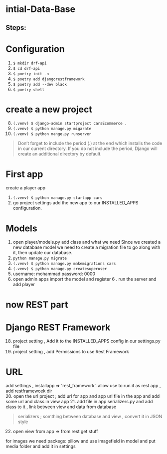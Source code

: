 # intial-Data-Base

## Steps: 
# Configuration
1. `$ mkdir drf-api`
2. `$ cd drf-api`
3. `$ poetry init -n`
4. `$ poetry add djangorestframework`
5. `$ poetry add --dev black`
6. `$ poetry shell`

# create a new project
8. `(.venv) $ django-admin startproject carsEcommerce .`
9. `(.venv) $ python manage.py migarate`
10. `(.venv) $ python mange.py runserver`

> Don’t forget to include the period (.) at the end which installs the code in our current directory. If you do not include the period, Django will create an additional directory by default.
 
# First app
create a player app
1.  `(.venv) $ python manage.py startapp cars`
2.  go project settings add the new app to our INSTALLED_APPS configuration.
# Models
1.  open player/models.py add class and what we need
Since we created a new database model we need to create a migration file to go along with it, then update our database.
1.  `python manage.py migrate`
2.  `(.venv) $ python manage.py makemigrations cars`
3.  `(.venv) $ python manage.py createsuperuser`
4.  username: mohammad password: 0000
5.  open admin apps import the model and register
6 . run the server and add player 

# now REST part 

# Django REST Framework
18. project setting , Add it to the INSTALLED_APPS config in our settings.py file
19. project setting , add Permissions to use Rest Framework
# URL
add settings , installapp => 'rest_framework'. allow use to run it as rest app , add restframewoek dir  
20. open the url project ; add url for app and app url file in the app and add some url and class in view app
21. add file in app serializers.py and add class to it , link between view and data from database
> serializers ; somthing between database and view , convert it in JSON style
22. open view from app => from rest get stuff

for images we need packegs: pillow and use imagefield in model and put media folder and add it in settings 

